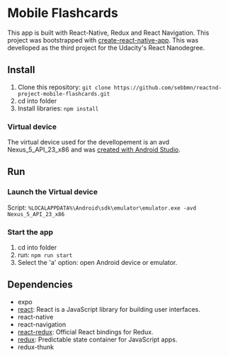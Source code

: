 # Mobile Flashcards

This app is built with React-Native, Redux and React Navigation. This project was bootstrapped with [create-react-native-app](https://github.com/react-community/create-react-native-app).
This was develloped as the third project for the Udacity's React Nanodegree.

## Install

1. Clone this repository: `git clone https://github.com/sebbmn/reactnd-project-mobile-flashcards.git`
2. cd into folder
3. Install libraries: `npm install`

### Virtual device

The virtual device used for the devellopement is an avd Nexus_5_API_23_x86 and was [created with Android Studio](https://developer.android.com/studio/run/managing-avds.html).


## Run

### Launch the Virtual device

Script: `%LOCALAPPDATA%\Android\sdk\emulator\emulator.exe -avd Nexus_5_API_23_x86`

### Start the app

1. cd into folder
2. run: `npm run start`
3. Select the 'a' option: open Android device or emulator.

## Dependencies

- expo
- [react](https://github.com/facebook/react): React is a JavaScript library for building user interfaces.
- react-native
- react-navigation
- [react-redux](https://github.com/reactjs/react-redux): Official React bindings for Redux.
- [redux](https://github.com/reactjs/redux): Predictable state container for JavaScript apps.
- redux-thunk

